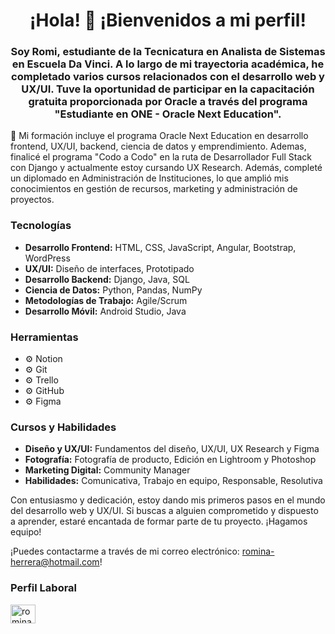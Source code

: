 <!DOCTYPE html>
<html lang="es">
<head>
<meta charset="UTF-8">
<meta name="viewport" content="width=device-width, initial-scale=1.0">
<title>Perfil de Romi</title>
</head>
<body>

<h1 style="text-align: center;">¡Hola! 👋 ¡Bienvenidos a mi perfil!</h1>

<h3 style="text-align: center;">Soy Romi, estudiante de la Tecnicatura en Analista de Sistemas en Escuela Da Vinci. A lo largo de mi trayectoria académica, he completado varios cursos relacionados con el desarrollo web y UX/UI. Tuve la oportunidad de participar en la capacitación gratuita proporcionada por Oracle a través del programa "Estudiante en ONE - Oracle Next Education".</h3>

<p>🌱 Mi formación incluye el programa Oracle Next Education en desarrollo frontend, UX/UI, backend, ciencia de datos y emprendimiento. Ademas, finalicé el programa "Codo a Codo" en la ruta de Desarrollador Full Stack con Django y actualmente estoy cursando UX Research. Además, completé un diplomado en Administración de Instituciones, lo que amplió mis conocimientos en gestión de recursos, marketing y administración de proyectos.</p>

<h3>Tecnologías</h3>
<ul>
  <li><strong>Desarrollo Frontend:</strong> HTML, CSS, JavaScript, Angular, Bootstrap, WordPress</li>
  <li><strong>UX/UI:</strong> Diseño de interfaces, Prototipado</li>
  <li><strong>Desarrollo Backend:</strong> Django, Java, SQL</li>
  <li><strong>Ciencia de Datos:</strong> Python, Pandas, NumPy</li>
  <li><strong>Metodologías de Trabajo:</strong> Agile/Scrum</li>
  <li><strong>Desarrollo Móvil:</strong> Android Studio, Java</li>
</ul>

<h3>Herramientas</h3>
<ul>
  <li>⚙️ Notion</li>
  <li>⚙️ Git</li>
  <li>⚙️ Trello</li>
  <li>⚙️ GitHub</li>
  <li>⚙️ Figma</li>
</ul>

<h3>Cursos y Habilidades</h3>
<ul>
  <li><strong>Diseño y UX/UI:</strong> Fundamentos del diseño, UX/UI, UX Research y Figma</li>
  <li><strong>Fotografía:</strong> Fotografía de producto, Edición en Lightroom y Photoshop</li>
  <li><strong>Marketing Digital:</strong> Community Manager</li>
  <li><strong>Habilidades:</strong> Comunicativa, Trabajo en equipo, Responsable, Resolutiva</li>
</ul>

<p>Con entusiasmo y dedicación, estoy dando mis primeros pasos en el mundo del desarrollo web y UX/UI. Si buscas a alguien comprometido y dispuesto a aprender, estaré encantada de formar parte de tu proyecto. ¡Hagamos equipo!</p>

<p>¡Puedes contactarme a través de mi correo electrónico: <a href="mailto:romina-herrera@hotmail.com">romina-herrera@hotmail.com</a>!</p>

<h3>Perfil Laboral</h3>
<p>
  <a href="https://linkedin.com/in/romina-herreramicv" target="_blank">
    <img src="https://raw.githubusercontent.com/rahuldkjain/github-profile-readme-generator/master/src/images/icons/Social/linked-in-alt.svg" alt="romina-herreramicv" height="30" width="40">
  </a>
</p>

</body>
</html>

